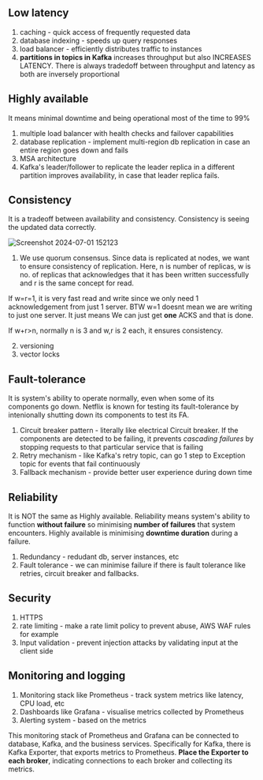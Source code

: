 ## Low latency
1) caching - quick access of frequently requested data
2) database indexing - speeds up query responses
3) load balancer - efficiently distributes traffic to instances
4) **partitions in topics in Kafka** increases throughput but also INCREASES LATENCY. There is always tradedoff between throughput and latency as both are inversely proportional

## Highly available
It means minimal downtime and being operational most of the time to 99%
1) multiple load balancer with health checks and failover capabilities
2) database replication - implement multi-region db replication in case an entire region goes down and fails
3) MSA architecture
4) Kafka's leader/follower to replicate the leader replica in a different partition improves availability, in case that leader replica fails.

## Consistency
It is a tradeoff between availability and consistency. Consistency is seeing the updated data correctly.

![Screenshot 2024-07-01 152123](https://github.com/brian6484/CSKnowledge/assets/56388433/3a707d52-889b-4ca8-994c-f17e3b5c8d52)

1) We use quorum consensus. Since data is replicated at nodes, we want to ensure consistency of replication.
Here, n is number of replicas, w is no. of replicas that acknowledges that it has been written successfully and r is
the same concept for read.

If w=r=1, it is very fast read and write since we only need 1 acknowledgement from just 1 server. BTW w=1 doesnt mean we are writing to just one server. It just means We can just get **one** ACKS and that is done.

If w+r>n, normally n is 3 and w,r is 2 each, it ensures consistency.

2) versioning
3) vector locks

## Fault-tolerance
It is system's ability to operate normally, even when some of its components go down. Netflix is known for testing its fault-tolerance by intenionally shutting down its components to test its FA.
1) Circuit breaker pattern - literally like electrical Circuit breaker. If the components are detected to be failing, it prevents *cascading failures* by stopping requests to that particular
service that is failing
2) Retry mechanism - like Kafka's retry topic, can go 1 step to Exception topic for events that fail continuously
3) Fallback mechanism - provide better user experience during down time

## Reliability
It is NOT the same as Highly available. Reliability means system's ability to function **without failure** so minimising **number of failures** that system encounters. Highly available is
minimising **downtime duration** during a failure.
1) Redundancy - redudant db, server instances, etc
2) Fault tolerance - we can minimise failure if there is fault tolerance like retries, circuit breaker and fallbacks.

## Security
1) HTTPS
2) rate limiting - make a rate limit policy to prevent abuse, AWS WAF rules for example
3) Input validation - prevent injection attacks by validating input at the client side

## Monitoring and logging
1) Monitoring stack like Prometheus - track system metrics like latency, CPU load, etc
2) Dashboards like Grafana - visualise metrics collected by Prometheus
3) Alerting system - based on the metrics

This monitoring stack of Prometheus and Grafana can be connected to database, Kafka, and the business services. Specifically for Kafka, there is Kafka Exporter, that exports metrics
to Prometheus. **Place the Exporter to each broker**, indicating connections to each broker and collecting its metrics.

